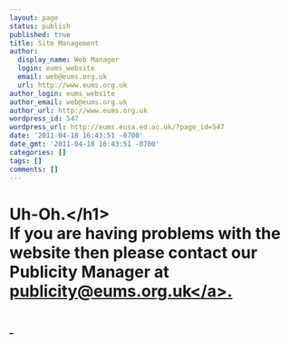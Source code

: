 ```yaml
---
layout: page
status: publish
published: true
title: Site Management
author:
  display_name: Web Manager
  login: eums_website
  email: web@eums.org.uk
  url: http://www.eums.org.uk
author_login: eums_website
author_email: web@eums.org.uk
author_url: http://www.eums.org.uk
wordpress_id: 547
wordpress_url: http://eums.eusa.ed.ac.uk/?page_id=547
date: '2011-04-18 16:43:51 -0700'
date_gmt: '2011-04-18 16:43:51 -0700'
categories: []
tags: []
comments: []
---
```

<h1>Uh-Oh.<&#47;h1><br />
If you are having problems with the website then please contact our Publicity Manager at <a title="Email us" href="mailto:publicity@eums.org.uk" target="_blank">publicity@eums.org.uk<&#47;a>.</p>
<p>&nbsp;</p>
